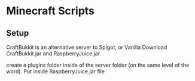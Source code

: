 # Minecraft Scripts

## Setup
CraftBukkit is an alternative server to Spigot, or Vanilla
Download CraftBukkit.jar and RaspberryJuice.jar

create a plugins folder inside of the server folder (on the same level of the word). 
Put inside RaspberryJuice.jar file